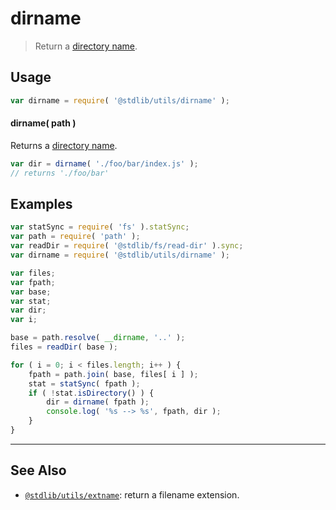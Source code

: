<!--

@license Apache-2.0

Copyright (c) 2018 The Stdlib Authors.

Licensed under the Apache License, Version 2.0 (the "License");
you may not use this file except in compliance with the License.
You may obtain a copy of the License at

   http://www.apache.org/licenses/LICENSE-2.0

Unless required by applicable law or agreed to in writing, software
distributed under the License is distributed on an "AS IS" BASIS,
WITHOUT WARRANTIES OR CONDITIONS OF ANY KIND, either express or implied.
See the License for the specific language governing permissions and
limitations under the License.

-->

# dirname

> Return a [directory name][dirname].

<section class="usage">

## Usage

```javascript
var dirname = require( '@stdlib/utils/dirname' );
```

#### dirname( path )

Returns a [directory name][dirname].

```javascript
var dir = dirname( './foo/bar/index.js' );
// returns './foo/bar'
```

</section>

<!-- /.usage -->

<section class="examples">

## Examples

<!-- eslint no-undef: "error" -->

```javascript
var statSync = require( 'fs' ).statSync;
var path = require( 'path' );
var readDir = require( '@stdlib/fs/read-dir' ).sync;
var dirname = require( '@stdlib/utils/dirname' );

var files;
var fpath;
var base;
var stat;
var dir;
var i;

base = path.resolve( __dirname, '..' );
files = readDir( base );

for ( i = 0; i < files.length; i++ ) {
    fpath = path.join( base, files[ i ] );
    stat = statSync( fpath );
    if ( !stat.isDirectory() ) {
        dir = dirname( fpath );
        console.log( '%s --> %s', fpath, dir );
    }
}
```

</section>

<!-- /.examples -->

<!-- Section for related `stdlib` packages. Do not manually edit this section, as it is automatically populated. -->

<section class="related">

* * *

## See Also

-   <span class="package-name">[`@stdlib/utils/extname`][@stdlib/utils/extname]</span><span class="delimiter">: </span><span class="description">return a filename extension.</span>

</section>

<!-- /.related -->

<!-- Section for all links. Make sure to keep an empty line after the `section` element and another before the `/section` close. -->

<section class="links">

[dirname]: https://en.wikipedia.org/wiki/Dirname

<!-- <related-links> -->

[@stdlib/utils/extname]: https://github.com/stdlib-js/utils/tree/main/extname

<!-- </related-links> -->

</section>

<!-- /.links -->
